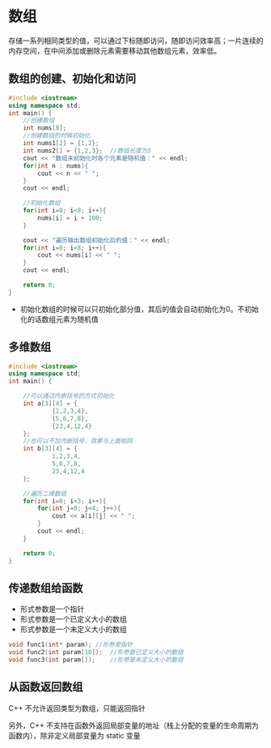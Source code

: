 # 数组

存储一系列相同类型的值，可以通过下标随即访问，随即访问效率高；一片连续的内存空间，在中间添加或删除元素需要移动其他数组元素，效率低。

## 数组的创建、初始化和访问

```c++
#include <iostream>
using namespace std;
int main() {
    //创建数组
    int nums[8];
    //创建数组的时候初始化
    int nums1[2] = {1,2};
    int nums2[] = {1,2,3};	//数组长度为3
    cout << "数组未初始化时各个元素是随机值：" << endl;
    for(int n : nums){
        cout << n << " ";
    }
    cout << endl;

    //初始化数组
    for(int i=0; i<8; i++){
        nums[i] = i + 100;
    }

    cout << "遍历输出数组初始化后的值：" << endl;
    for(int i=0; i<8; i++){
        cout << nums[i] << " ";
    }
    cout << endl;

    return 0;
}
```

- 初始化数组的时候可以只初始化部分值，其后的值会自动初始化为0。不初始化的话数组元素为随机值

## 多维数组

```c++
#include <iostream>
using namespace std;
int main() {

    //可以通过内嵌括号的方式初始化
    int a[3][4] = {
            {1,2,3,4},
            {5,6,7,8},
            {23,4,12,4}
    };
    //也可以不加内嵌括号，效果与上面相同
    int b[3][4] = {
            1,2,3,4,
            5,6,7,8,
            23,4,12,4
    };

    //遍历二维数组
    for(int i=0; i<3; i++){
        for(int j=0; j<4; j++){
            cout << a[i][j] << " ";
        }
        cout << endl;
    }

    return 0;
}
```

## 传递数组给函数

- 形式参数是一个指针
- 形式参数是一个已定义大小的数组
- 形式参数是一个未定义大小的数组

```c++
void func1(int* param);	//形参是指针
void func2(int param[10]);	//形参是已定义大小的数组
void func3(int param[]);	//形参是未定义大小的数组
```

## 从函数返回数组

C++ 不允许返回类型为数组，只能返回指针

另外，C++ 不支持在函数外返回局部变量的地址（栈上分配的变量的生命周期为函数内），除非定义局部变量为 static 变量